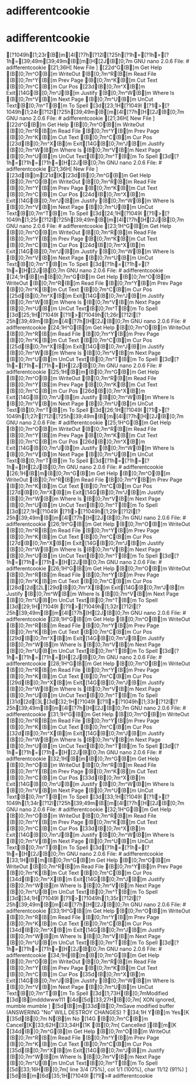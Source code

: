 # adifferentcookie
# adifferentcookie
[?1049h[1;23r(B[m[4l[?7h[?12l[?25h[?1h=[?1h=[?1h=[39;49m[39;49m(B[m[H[2J(B[0;7m  GNU nano 2.0.6            File: # adifferentcookie                              [21;36H[ New File ][22d^G(B[m Get Help  (B[0;7m^O(B[m WriteOut  (B[0;7m^R(B[m Read File (B[0;7m^Y(B[m Prev Page (B[0;7m^K(B[m Cut Text  (B[0;7m^C(B[m Cur Pos[23d(B[0;7m^X(B[m Exit[14G(B[0;7m^J(B[m Justify   (B[0;7m^W(B[m Where Is  (B[0;7m^V(B[m Next Page (B[0;7m^U(B[m UnCut Text(B[0;7m^T(B[m To Spell[3d[23;1H[?1049l[?1l>[?1049h[1;24r[?12l[?25h[39;49m(B[m[4l[?7h[H[2J(B[0;7m  GNU nano 2.0.6            File: # adifferentcookie                              [21;36H[ New File ][22d^G(B[m Get Help  (B[0;7m^O(B[m WriteOut  (B[0;7m^R(B[m Read File (B[0;7m^Y(B[m Prev Page (B[0;7m^K(B[m Cut Text  (B[0;7m^C(B[m Cur Pos[23d(B[0;7m^X(B[m Exit[14G(B[0;7m^J(B[m Justify   (B[0;7m^W(B[m Where Is  (B[0;7m^V(B[m Next Page (B[0;7m^U(B[m UnCut Text(B[0;7m^T(B[m To Spell[3d[?1h=[?1h=[?1h=[H[2J(B[0;7m  GNU nano 2.0.6            File: # adifferentcookie                              [21;36H[ New File ][23d(B[m[21d[K[23d(B[0;7m^G(B[m Get Help  (B[0;7m^O(B[m WriteOut  (B[0;7m^R(B[m Read File (B[0;7m^Y(B[m Prev Page (B[0;7m^K(B[m Cut Text  (B[0;7m^C(B[m Cur Pos[24d(B[0;7m^X(B[m Exit[14G(B[0;7m^J(B[m Justify   (B[0;7m^W(B[m Where Is  (B[0;7m^V(B[m Next Page (B[0;7m^U(B[m UnCut Text(B[0;7m^T(B[m To Spell[3d[24;1H[?1049l[?1l>[?1049h[1;25r[?12l[?25h[39;49m(B[m[4l[?7h[H[2J(B[0;7m  GNU nano 2.0.6            File: # adifferentcookie                              [23;1H^G(B[m Get Help  (B[0;7m^O(B[m WriteOut  (B[0;7m^R(B[m Read File (B[0;7m^Y(B[m Prev Page (B[0;7m^K(B[m Cut Text  (B[0;7m^C(B[m Cur Pos[24d(B[0;7m^X(B[m Exit[14G(B[0;7m^J(B[m Justify   (B[0;7m^W(B[m Where Is  (B[0;7m^V(B[m Next Page (B[0;7m^U(B[m UnCut Text(B[0;7m^T(B[m To Spell[3d[?1h=[?1h=[?1h=[H[2J(B[0;7m  GNU nano 2.0.6            File: # adifferentcookie                              [24;1H(B[m(B[0;7m^G(B[m Get Help  (B[0;7m^O(B[m WriteOut  (B[0;7m^R(B[m Read File (B[0;7m^Y(B[m Prev Page (B[0;7m^K(B[m Cut Text  (B[0;7m^C(B[m Cur Pos[25d(B[0;7m^X(B[m Exit[14G(B[0;7m^J(B[m Justify   (B[0;7m^W(B[m Where Is  (B[0;7m^V(B[m Next Page (B[0;7m^U(B[m UnCut Text(B[0;7m^T(B[m To Spell[3d[25;1H[?1049l[?1l>[?1049h[1;26r[?12l[?25h[39;49m(B[m[4l[?7h[H[2J(B[0;7m  GNU nano 2.0.6            File: # adifferentcookie                              [24;1H^G(B[m Get Help  (B[0;7m^O(B[m WriteOut  (B[0;7m^R(B[m Read File (B[0;7m^Y(B[m Prev Page (B[0;7m^K(B[m Cut Text  (B[0;7m^C(B[m Cur Pos[25d(B[0;7m^X(B[m Exit[14G(B[0;7m^J(B[m Justify   (B[0;7m^W(B[m Where Is  (B[0;7m^V(B[m Next Page (B[0;7m^U(B[m UnCut Text(B[0;7m^T(B[m To Spell[3d[?1h=[?1h=[?1h=[H[2J(B[0;7m  GNU nano 2.0.6            File: # adifferentcookie                              [25;1H(B[m(B[0;7m^G(B[m Get Help  (B[0;7m^O(B[m WriteOut  (B[0;7m^R(B[m Read File (B[0;7m^Y(B[m Prev Page (B[0;7m^K(B[m Cut Text  (B[0;7m^C(B[m Cur Pos[26d(B[0;7m^X(B[m Exit[14G(B[0;7m^J(B[m Justify   (B[0;7m^W(B[m Where Is  (B[0;7m^V(B[m Next Page (B[0;7m^U(B[m UnCut Text(B[0;7m^T(B[m To Spell[3d[26;1H[?1049l[?1l>[?1049h[1;27r[?12l[?25h[39;49m(B[m[4l[?7h[H[2J(B[0;7m  GNU nano 2.0.6            File: # adifferentcookie                              [25;1H^G(B[m Get Help  (B[0;7m^O(B[m WriteOut  (B[0;7m^R(B[m Read File (B[0;7m^Y(B[m Prev Page (B[0;7m^K(B[m Cut Text  (B[0;7m^C(B[m Cur Pos[26d(B[0;7m^X(B[m Exit[14G(B[0;7m^J(B[m Justify   (B[0;7m^W(B[m Where Is  (B[0;7m^V(B[m Next Page (B[0;7m^U(B[m UnCut Text(B[0;7m^T(B[m To Spell[3d[?1h=[?1h=[?1h=[H[2J(B[0;7m  GNU nano 2.0.6            File: # adifferentcookie                              [26;1H(B[m(B[0;7m^G(B[m Get Help  (B[0;7m^O(B[m WriteOut  (B[0;7m^R(B[m Read File (B[0;7m^Y(B[m Prev Page (B[0;7m^K(B[m Cut Text  (B[0;7m^C(B[m Cur Pos[27d(B[0;7m^X(B[m Exit[14G(B[0;7m^J(B[m Justify   (B[0;7m^W(B[m Where Is  (B[0;7m^V(B[m Next Page (B[0;7m^U(B[m UnCut Text(B[0;7m^T(B[m To Spell[3d[27;1H[?1049l[?1l>[?1049h[1;29r[?12l[?25h[39;49m(B[m[4l[?7h[H[2J(B[0;7m  GNU nano 2.0.6            File: # adifferentcookie                              [26;1H^G(B[m Get Help  (B[0;7m^O(B[m WriteOut  (B[0;7m^R(B[m Read File (B[0;7m^Y(B[m Prev Page (B[0;7m^K(B[m Cut Text  (B[0;7m^C(B[m Cur Pos[27d(B[0;7m^X(B[m Exit[14G(B[0;7m^J(B[m Justify   (B[0;7m^W(B[m Where Is  (B[0;7m^V(B[m Next Page (B[0;7m^U(B[m UnCut Text(B[0;7m^T(B[m To Spell[3d[?1h=[?1h=[?1h=[H[2J(B[0;7m  GNU nano 2.0.6            File: # adifferentcookie                              [26;1H^G(B[m Get Help  (B[0;7m^O(B[m WriteOut  (B[0;7m^R(B[m Read File (B[0;7m^Y(B[m Prev Page (B[0;7m^K(B[m Cut Text  (B[0;7m^C(B[m Cur Pos[28d[2d[2L[29d(B[0;7m^X(B[m Exit[14G(B[0;7m^J(B[m Justify   (B[0;7m^W(B[m Where Is  (B[0;7m^V(B[m Next Page (B[0;7m^U(B[m UnCut Text(B[0;7m^T(B[m To Spell[3d[29;1H[?1049l[?1l>[?1049h[1;32r[?12l[?25h[39;49m(B[m[4l[?7h[H[2J(B[0;7m  GNU nano 2.0.6            File: # adifferentcookie                              [28;1H^G(B[m Get Help  (B[0;7m^O(B[m WriteOut  (B[0;7m^R(B[m Read File (B[0;7m^Y(B[m Prev Page (B[0;7m^K(B[m Cut Text  (B[0;7m^C(B[m Cur Pos[29d(B[0;7m^X(B[m Exit[14G(B[0;7m^J(B[m Justify   (B[0;7m^W(B[m Where Is  (B[0;7m^V(B[m Next Page (B[0;7m^U(B[m UnCut Text(B[0;7m^T(B[m To Spell[3d[?1h=[?1h=[?1h=[H[2J(B[0;7m  GNU nano 2.0.6            File: # adifferentcookie                              [28;1H^G(B[m Get Help  (B[0;7m^O(B[m WriteOut  (B[0;7m^R(B[m Read File (B[0;7m^Y(B[m Prev Page (B[0;7m^K(B[m Cut Text  (B[0;7m^C(B[m Cur Pos[29d(B[0;7m^X(B[m Exit[14G(B[0;7m^J(B[m Justify   (B[0;7m^W(B[m Where Is  (B[0;7m^V(B[m Next Page (B[0;7m^U(B[m UnCut Text(B[0;7m^T(B[m To Spell[31d[2d[3L[3d[32;1H[?1049l[?1l>[?1049h[1;33r[?12l[?25h[39;49m(B[m[4l[?7h[H[2J(B[0;7m  GNU nano 2.0.6            File: # adifferentcookie                              [31;1H^G(B[m Get Help  (B[0;7m^O(B[m WriteOut  (B[0;7m^R(B[m Read File (B[0;7m^Y(B[m Prev Page (B[0;7m^K(B[m Cut Text  (B[0;7m^C(B[m Cur Pos[32d(B[0;7m^X(B[m Exit[14G(B[0;7m^J(B[m Justify   (B[0;7m^W(B[m Where Is  (B[0;7m^V(B[m Next Page (B[0;7m^U(B[m UnCut Text(B[0;7m^T(B[m To Spell[3d[?1h=[?1h=[?1h=[H[2J(B[0;7m  GNU nano 2.0.6            File: # adifferentcookie                              [32;1H(B[m(B[0;7m^G(B[m Get Help  (B[0;7m^O(B[m WriteOut  (B[0;7m^R(B[m Read File (B[0;7m^Y(B[m Prev Page (B[0;7m^K(B[m Cut Text  (B[0;7m^C(B[m Cur Pos[33d(B[0;7m^X(B[m Exit[14G(B[0;7m^J(B[m Justify   (B[0;7m^W(B[m Where Is  (B[0;7m^V(B[m Next Page (B[0;7m^U(B[m UnCut Text(B[0;7m^T(B[m To Spell[3d[33;1H[?1049l[?1l>[?1049h[1;34r[?12l[?25h[39;49m(B[m[4l[?7h[H[2J(B[0;7m  GNU nano 2.0.6            File: # adifferentcookie                              [32;1H^G(B[m Get Help  (B[0;7m^O(B[m WriteOut  (B[0;7m^R(B[m Read File (B[0;7m^Y(B[m Prev Page (B[0;7m^K(B[m Cut Text  (B[0;7m^C(B[m Cur Pos[33d(B[0;7m^X(B[m Exit[14G(B[0;7m^J(B[m Justify   (B[0;7m^W(B[m Where Is  (B[0;7m^V(B[m Next Page (B[0;7m^U(B[m UnCut Text(B[0;7m^T(B[m To Spell[3d[?1h=[?1h=[?1h=[H[2J(B[0;7m  GNU nano 2.0.6            File: # adifferentcookie                              [33;1H(B[m(B[0;7m^G(B[m Get Help  (B[0;7m^O(B[m WriteOut  (B[0;7m^R(B[m Read File (B[0;7m^Y(B[m Prev Page (B[0;7m^K(B[m Cut Text  (B[0;7m^C(B[m Cur Pos[34d(B[0;7m^X(B[m Exit[14G(B[0;7m^J(B[m Justify   (B[0;7m^W(B[m Where Is  (B[0;7m^V(B[m Next Page (B[0;7m^U(B[m UnCut Text(B[0;7m^T(B[m To Spell[3d[34;1H[?1049l[?1l>[?1049h[1;35r[?12l[?25h[39;49m(B[m[4l[?7h[H[2J(B[0;7m  GNU nano 2.0.6            File: # adifferentcookie                              [33;1H^G(B[m Get Help  (B[0;7m^O(B[m WriteOut  (B[0;7m^R(B[m Read File (B[0;7m^Y(B[m Prev Page (B[0;7m^K(B[m Cut Text  (B[0;7m^C(B[m Cur Pos[34d(B[0;7m^X(B[m Exit[14G(B[0;7m^J(B[m Justify   (B[0;7m^W(B[m Where Is  (B[0;7m^V(B[m Next Page (B[0;7m^U(B[m UnCut Text(B[0;7m^T(B[m To Spell[3d[?1h=[?1h=[?1h=[H[2J(B[0;7m  GNU nano 2.0.6            File: # adifferentcookie                              [34;1H(B[m(B[0;7m^G(B[m Get Help  (B[0;7m^O(B[m WriteOut  (B[0;7m^R(B[m Read File (B[0;7m^Y(B[m Prev Page (B[0;7m^K(B[m Cut Text  (B[0;7m^C(B[m Cur Pos[35d(B[0;7m^X(B[m Exit[14G(B[0;7m^J(B[m Justify   (B[0;7m^W(B[m Where Is  (B[0;7m^V(B[m Next Page (B[0;7m^U(B[m UnCut Text(B[0;7m^T(B[m To Spell[3d[1;73H(B[0;7mModified[3d(B[mdddwww111[4d[5d[33;27H(B[0;7m[ XON ignored, mumble mumble ][5d(B[m[33d(B[0;7mSave modified buffer (ANSWERING "No" WILL DESTROY CHANGES) ?                      [34;1H Y(B[m Yes[K[35d(B[0;7m N(B[m No  [14G   (B[0;7m^C(B[m Cancel[K[33;62H[33;34H[1K (B[0;7m[ Cancelled ](B[m[K[34d(B[0;7m^G(B[m Get Help  (B[0;7m^O(B[m WriteOut  (B[0;7m^R(B[m Read File (B[0;7m^Y(B[m Prev Page (B[0;7m^K(B[m Cut Text  (B[0;7m^C(B[m Cur Pos[35d(B[0;7m^X(B[m Exit[14G(B[0;7m^J(B[m Justify   (B[0;7m^W(B[m Where Is  (B[0;7m^V(B[m Next Page (B[0;7m^U(B[m UnCut Text(B[0;7m^T(B[m To Spell[5d[33;16H(B[0;7m[ line 3/4 (75%), col 1/1 (100%), char 11/12 (91%) ][5d(B[m[6d[35;1H[?1049l[?1l># adifferentcookie
